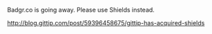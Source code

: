 Badgr.co is going away. Please use Shields instead.

http://blog.gittip.com/post/59396458675/gittip-has-acquired-shields

